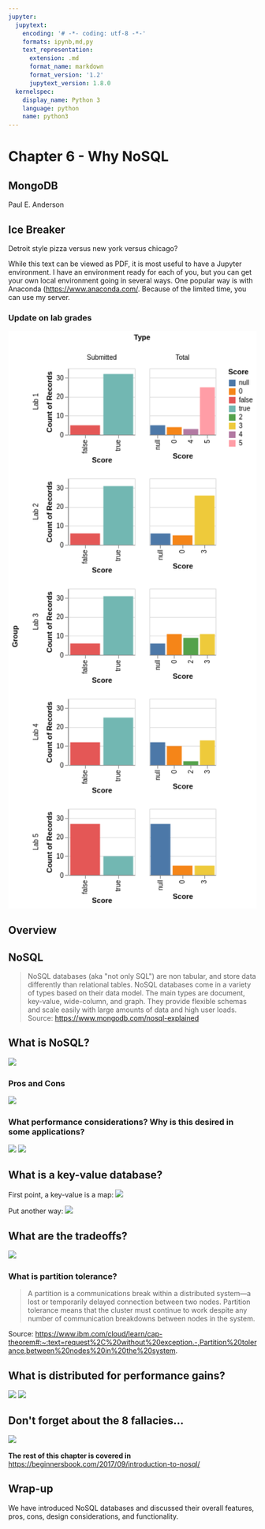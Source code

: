 ```yaml
---
jupyter:
  jupytext:
    encoding: '# -*- coding: utf-8 -*-'
    formats: ipynb,md,py
    text_representation:
      extension: .md
      format_name: markdown
      format_version: '1.2'
      jupytext_version: 1.8.0
  kernelspec:
    display_name: Python 3
    language: python
    name: python3
---
```


<!-- #region slideshow={"slide_type": "slide"} hideCode=false hidePrompt=false -->
# Chapter 6 - Why NoSQL 

## MongoDB

Paul E. Anderson
<!-- #endregion -->

<!-- #region slideshow={"slide_type": "subslide"} -->
## Ice Breaker

Detroit style pizza versus new york versus chicago?
<!-- #endregion -->

<!-- #region slideshow={"slide_type": "subslide"} -->
While this text can be viewed as PDF, it is most useful to have a Jupyter environment. I have an environment ready for each of you, but you can get your own local environment going in several ways. One popular way is with Anaconda (<a href="https://www.anaconda.com/">https://www.anaconda.com/</a>. Because of the limited time, you can use my server.
<!-- #endregion -->

<!-- #region slideshow={"slide_type": "subslide"} -->
### Update on lab grades
<!-- #endregion -->

<!-- #region slideshow={"slide_type": "subslide"} -->
<img src='../labs/grade_summary.png' width=600>
<!-- #endregion -->

<!-- #region slideshow={"slide_type": "slide"} -->
## Overview
<!-- #endregion -->

<!-- #region slideshow={"slide_type": "subslide"} -->
## NoSQL
> NoSQL databases (aka "not only SQL") are non tabular, and store data differently than relational tables. NoSQL databases come in a variety of types based on their data model. The main types are document, key-value, wide-column, and graph. They provide flexible schemas and scale easily with large amounts of data and high user loads. Source: https://www.mongodb.com/nosql-explained
<!-- #endregion -->

<!-- #region slideshow={"slide_type": "subslide"} -->
## What is NoSQL?
<img src="https://www.kdnuggets.com/wp-content/uploads/sql-nosql-dbs.jpg">
<!-- #endregion -->

<!-- #region slideshow={"slide_type": "subslide"} -->
### Pros and Cons
<img src="https://www.clariontech.com/hs-fs/hubfs/SQL-NOSQL.png?width=813&name=SQL-NOSQL.png" width=400>
<!-- #endregion -->

<!-- #region slideshow={"slide_type": "subslide"} -->
### What performance considerations? Why is this desired in some applications?
<img src="https://www.guru99.com/images/1/101818_0537_NoSQLTutori2.png">
<!-- #endregion -->

<!-- #region slideshow={"slide_type": "subslide"} -->
<img src="https://miro.medium.com/max/5418/1*73e3UUYS_SsBYZfLvdOcfQ.png">
<!-- #endregion -->

<!-- #region slideshow={"slide_type": "subslide"} -->
## What is a key-value database?
First point, a key-value is a map:
<img src="https://www.onlinemath4all.com/images/identifyingfunctionsfrommapping3.png">
<!-- #endregion -->

<!-- #region slideshow={"slide_type": "subslide"} -->
Put another way:
<img src="https://www.educative.io/api/edpresso/shot/6707099755085824/image/5783885981941760">
<!-- #endregion -->

<!-- #region slideshow={"slide_type": "subslide"} -->
## What are the tradeoffs?
<img src="https://cdn.educba.com/academy/wp-content/uploads/2020/01/CAP-Theorem-last.jpg">
<!-- #endregion -->

<!-- #region slideshow={"slide_type": "subslide"} -->
### What is partition tolerance?
> A partition is a communications break within a distributed system—a lost or temporarily delayed connection between two nodes. Partition tolerance means that the cluster must continue to work despite any number of communication breakdowns between nodes in the system.

Source: https://www.ibm.com/cloud/learn/cap-theorem#:~:text=request%2C%20without%20exception.-,Partition%20tolerance,between%20nodes%20in%20the%20system.
<!-- #endregion -->

<!-- #region slideshow={"slide_type": "subslide"} -->
## What is distributed for performance gains?
<img src="https://i2.wp.com/www.kenwalger.com/blog/wp-content/uploads/2017/06/ShardingExample.png?resize=600%2C366">
<!-- #endregion -->

<!-- #region slideshow={"slide_type": "subslide"} -->
<img src="https://devops.com/wp-content/uploads/2017/02/cap-theorem.jpg" width=600>
<!-- #endregion -->

<!-- #region slideshow={"slide_type": "subslide"} -->
## Don't forget about the 8 fallacies...
<!-- #endregion -->

<!-- #region slideshow={"slide_type": "subslide"} -->
<img src="http://www.mypassionfor.net/wp-content/uploads/2020/03/8-fallacies-of-distributed-computing-1024x714.png">
<!-- #endregion -->

<!-- #region slideshow={"slide_type": "subslide"} -->
**The rest of this chapter is covered in**
<a href="https://beginnersbook.com/2017/09/introduction-to-nosql/">https://beginnersbook.com/2017/09/introduction-to-nosql/</a>
<!-- #endregion -->

<!-- #region slideshow={"slide_type": "subslide"} -->
## Wrap-up
We have introduced NoSQL databases and discussed their overall features, pros, cons, design considerations, and functionality.
<!-- #endregion -->

```python

```
